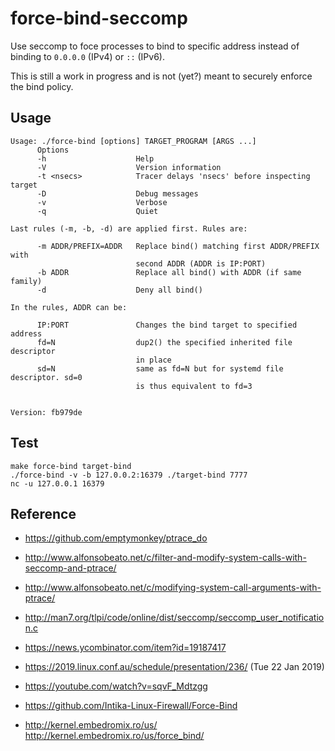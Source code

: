force-bind-seccomp
==================

Use seccomp to foce processes to bind to specific address instead of binding to
`0.0.0.0` (IPv4) or `::` (IPv6).

This is still a work in progress and is not (yet?) meant to securely enforce the
bind policy.

Usage
-----

```
Usage: ./force-bind [options] TARGET_PROGRAM [ARGS ...]
      Options
      -h                    Help
      -V                    Version information
      -t <nsecs>            Tracer delays 'nsecs' before inspecting target
      -D                    Debug messages
      -v                    Verbose
      -q                    Quiet

Last rules (-m, -b, -d) are applied first. Rules are:

      -m ADDR/PREFIX=ADDR   Replace bind() matching first ADDR/PREFIX with
                            second ADDR (ADDR is IP:PORT)
      -b ADDR               Replace all bind() with ADDR (if same family)
      -d                    Deny all bind()

In the rules, ADDR can be:

      IP:PORT               Changes the bind target to specified address
      fd=N                  dup2() the specified inherited file descriptor
                            in place
      sd=N                  same as fd=N but for systemd file descriptor. sd=0
                            is thus equivalent to fd=3


Version: fb979de
```

Test
----

    make force-bind target-bind
    ./force-bind -v -b 127.0.0.2:16379 ./target-bind 7777
    nc -u 127.0.0.1 16379

Reference
---------

- https://github.com/emptymonkey/ptrace_do
- http://www.alfonsobeato.net/c/filter-and-modify-system-calls-with-seccomp-and-ptrace/
- http://www.alfonsobeato.net/c/modifying-system-call-arguments-with-ptrace/

- http://man7.org/tlpi/code/online/dist/seccomp/seccomp_user_notification.c
- https://news.ycombinator.com/item?id=19187417
- https://2019.linux.conf.au/schedule/presentation/236/ (Tue 22 Jan 2019)
- https://youtube.com/watch?v=sqvF_Mdtzgg
- https://github.com/Intika-Linux-Firewall/Force-Bind
- http://kernel.embedromix.ro/us/ http://kernel.embedromix.ro/us/force_bind/
